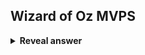 ## Wizard of Oz MVPS
<details>
<summary><b>Reveal answer</b></summary>
Gets a person to simulate how the product will work.&nbsp;<br>The user does not know its a human simulating the product
</details>
